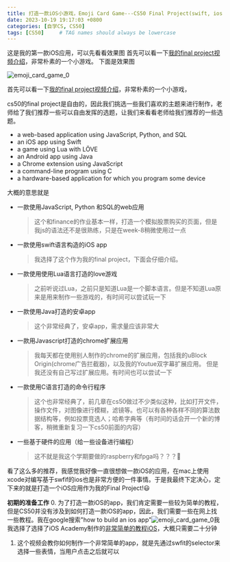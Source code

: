 ```yaml
---
title: 打造一款iOS小游戏，Emoji Card Game---CS50 Final Project(swift, ios)
date: 2023-10-19 19:17:03 +0800
categories: [自学CS, CS50]
tags: [CS50]     # TAG names should always be lowercase
---
```

这是我的第一款iOS应用，可以先看看效果图
首先可以看一下[我的final project视频介绍](https://www.youtube.com/watch?v=tZj4Tcr7Qyc)，非常朴素的一个小游戏。
下面是效果图

![emoji_card_game_0](/images/cs50/cs50_final_project_emoji_card_game_0.png)


首先可以看一下[我的final project视频介绍](https://www.youtube.com/watch?v=tZj4Tcr7Qyc)，非常朴素的一个小游戏，

cs50的final project是自由的，因此我们挑选一些我们喜欢的主题来进行制作，老师给了我们推荐一些可以自由发挥的选题，让我们来看看老师给我们推荐的一些选题。
- a web-based application using JavaScript, Python, and SQL
- an iOS app using Swift
- a game using Lua with LÖVE
- an Android app using Java
- a Chrome extension using JavaScript
- a command-line program using C
- a hardware-based application for which you program some device

大概的意思就是
- 一款使用JavaScript, Python 和SQL的web应用
    >这个和finance的作业基本一样，打造一个模拟股票购买的页面，但是我js的语法还不是很熟练，只是在week-8稍微使用过一点
- 一款使用swift语言构造的iOS app
    >我选择了这个作为我的final project，下面会仔细介绍。
- 一款使用使用Lua语言打造的love游戏
    >之前听说过Lua，之前只是知道Lua是一个脚本语言。但是不知道Lua原来是用来制作一些游戏的，有时间可以尝试玩一下
- 一款使用Java打造的安卓app
    >这个非常经典了，安卓app，需求量应该非常大
- 一款用Javascript打造的chrome扩展应用
    >我每天都在使用别人制作的chrome的扩展应用，包括我的uBlock Origin(chrome广告拦截器)，以及我的Youtue双字幕扩展应用。
    但是我还没有自己写过扩展应用。有时间也可以尝试一下
- 一款使用C语言打造的命令行程序
    > 这个也非常经典了，前几章在cs50做过不少类似这种，比如打开文件，操作文件，对图像进行模糊，滤镜等。也可以有各种各样不同的算法数据结构等，例如投票竞选人；哈希字典等（有时间的话会开一个新的博客，稍微重新复习一下cs50前面的内容）
- 一些基于硬件的应用（给一些设备进行编程）
    > 这不就是我这个学期要做的raspberry和fpga吗？？？🤔️

看了这么多的推荐，我感觉我好像一直很想做一款iOS的应用，在mac上使用xcode对编写基于swfif的ios也是非常方便的一件事情。于是我最终下定决心，定下来的就是打造一个iOS应用作为我的Final Project!😃

**初期的准备工作**
0. 为了打造一款iOS的app，我们肯定需要一些较为简单的教程，但是CS50并没有涉及到如何打造一款iOS的app，因此，我们需要一些在网上找一些教程。我在google搜索"how to build an ios app"![emoji_card_game_0](/images/cs50/cs50_final_project_emoji_card_game_1.png)我
我选择了选择了iOS Academy制作的[非常简单的教程iOS](https://www.youtube.com/watch?v=nqTcAzPS3oc)，大概只需要二十分钟
1. 这个视频会教你如何制作一个非常简单的app，就是先通过swfit的selector来选择一些表情，当用户点击之后就可以